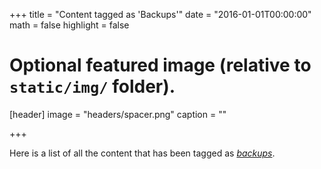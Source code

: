 +++
title = "Content tagged as 'Backups'"
date = "2016-01-01T00:00:00"
math = false
highlight = false

# Optional featured image (relative to `static/img/` folder).
[header]
image = "headers/spacer.png"
caption = ""

+++

Here is a list of all the content that has been tagged as *[backups](https://f1.holisticinfosecforwebdevelopers.com/chap03.html#vps-countermeasures-schedule-backups)*.
